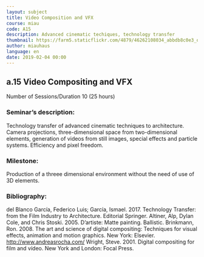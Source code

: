 ```yaml
---
layout: subject
title: Video Composition and VFX
course: miau
code: A15
description: Advanced cinematic techiques, technology transfer
thumbnail: https://farm5.staticflickr.com/4879/46262108034_abbdb8c0e3_o_d.jpg
author: miauhaus
language: en
date: 2019-02-04 00:00
---
```

## a.15 Video Compositing and VFX
Number of Sessions/Duration 10 (25 hours)

### Seminar’s description:
Technology transfer of advanced cinematic techniques to architecture. Camera projections, three-dimensional space from two-dimensional elements, generation of videos from still images, special effects and particle systems. Efficiency and pixel freedom.

### Milestone:
Production of a threee dimensional environment without the need of use of 3D elements.

### Bibliography:
del Blanco García, Federico Luis; García, Ismael. 2017. Technology Transfer: from the Film Industry to Architecture. Editorial Springer. 
Altiner, Alp, Dylan Cole, and Chris Stoski. 2005. D’artiste: Matte painting. Ballistic.
Brinkmann, Ron. 2008. The art and science of digital compositing: Techniques for visual effects, animation and motion graphics. New York: Elsevier.
http://www.andreasrocha.com/
Wright, Steve. 2001. Digital compositing for film and vídeo. New York and London: Focal Press.

